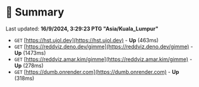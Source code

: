 # 📖 Summary
Last updated: **16/9/2024, 3:29:23 PTG "Asia/Kuala_Lumpur"**

- `GET` [https://hst.ujol.dev](https://hst.ujol.dev) - **Up** (463ms)
- `GET` [https://reddviz.deno.dev/gimme](https://reddviz.deno.dev/gimme) - **Up** (1473ms)
- `GET` [https://reddviz.amar.kim/gimme](https://reddviz.amar.kim/gimme) - **Up** (278ms)
- `GET` [https://dumb.onrender.com](https://dumb.onrender.com) - **Up** (318ms)
